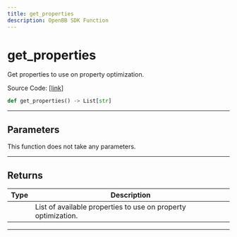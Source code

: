 ```yaml
---
title: get_properties
description: OpenBB SDK Function
---
```


# get_properties

Get properties to use on property optimization.

Source Code: [[link](https://github.com/OpenBB-finance/OpenBBTerminal/tree/main/openbb_terminal/portfolio/portfolio_optimization/optimizer_model.py#L3123)]

```python
def get_properties() -> List[str]
```
---
## Parameters

This function does not take any parameters.

---
## Returns

| Type | Description |
| ---- | ----------- |
|  | List of available properties to use on property optimization. |

---
